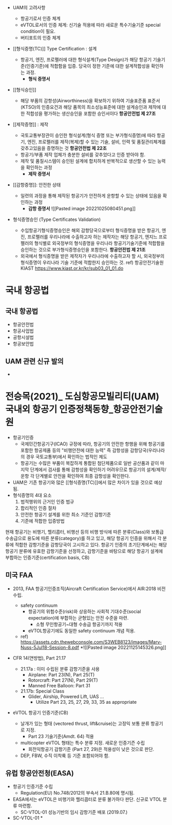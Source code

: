 * UAM의 고려사항
	* 항공기로서 인증 체계
	* eVTOL로서의 인증 체계: 신기술 적용에 따라 새로운 특수기술기준  special condition이 필요. 
	* 버티포트의 인증 체계
 
* [[형식증명(TC)]] Type Certification : 설계
	* 항공기, 엔진, 프로펠러에 대한 형식설계(Type Design)가 해당 항공기 기술기준(인증기준)에 적합함을 입증. 당국이 정한 기준에 대한 설계적합성을 확인하는 과정. 
		* **형식 증명서**
* [[형식승인]] 
	* 해당 부품의 감항성(Airworthiness)을 확보하기 위하여 기술표준품 표준서(KTSO)의 인증요건과 해당 품목의 최소성능표준에 대한 설계승인과 제작에 대한 적합성을 평가하는 생산승인을 포함한 승인서이다 **항공안전법 제 27조** 
* [[제작증명]] : 제작
	* 국토교통부장관이 승인한 형식설계(형식 증명 또는 부가형식증명)에 따라 항공기, 엔진, 프로펠러를 제작(복제)할 수 있는 기술, 설비, 인력 및 품질관리체계를 갖추고있음을 증명하는 것 **항공안전법 제 22조**
	* 항공기/부품 제작 업체가 충분한 설비를 갖추었다고 인증 받아야 함. 
	* 제작 및 품질시스템이 승인된 설계에 합치하게 반복적으로 생산할 수 있는 능력을 확인하는 과정
		* **제작 증명서**
* [[감항증명]]: 안전한 상태
	* 일련의 과정을 통해 제작된 항공기가 안전하게 운항할 수 있는 상태에 있음을 확인하는 과정
		* **감항 증명서**
![[Pasted image 20221025080451.png]]
* 형식증명승인 (Type Certificates Validation)
	* 수입항공기형식증명승인은 해외 감항당국으로부터 형식증명을 받은 항공기, 엔진, 프로펠러를 우리나라에 수출하고자 하는 제작자는 해당 항공기, 엔지느 프로펠러의 형식별로 외국정부의 형식증명을 우리나라 항공기기술기준에 적합함을 승인하는 것으로 부가형식증명승인을 포함한다. **항공안전법 제 21조**
	* 외국에서 형식증명을 받은 제작자가 우리나라에 수출하고자 할 시, 외국정부의 형식증명이 우리나라 기술 기준에 적합한지 승인하는 것. 
ref) 항공안전기술원 KIAST https://www.kiast.or.kr/kr/sub03_01_01.do

# 국내 항공법
## 국내 항공법
* 항공안전법
* 항공사업법
* 공항시설법
* 항공보안법

## UAM 관련 신규 발의
* 


# 전승목(2021)_ 도심항공모빌리티(UAM) 국내외 항공기 인증정책동향_항공안전기술원
* 항공기인증
	* 국제민간항공기구(ICAO) 규정에 따라, 항공기의 안전한 항행을 위해 항공기를 포함한 항공제품 등의 "비행안전에 대한 능력" 즉 감항성을 감항당국(우리나라의 경우 국토교통부)에서 확인하는 법적인 제도
	* 항공기는 수많은 부품이 복잡하게 통합된 첨단제품으로 일반 공산품과 같이 마지막 단계에서 검사를 통해 감항성을 확인하기 어려우므로 항공기의 설계/제작/운항 각 단계별로 안전을 확인하여 최종 감항성을 확인한다. 
* UAM은 기존 항공기와 많은 [[형식증명(TC)]]에서 많은 차이가 있을 것으로 예상됨. 
* 형식증명의 4대 요소 
	1) 법적행위의 근거인 인증 법규
	2) 합리적인 인증 절차 
	3) 안전한 항공기 설계를 위한 최소 기준인 감항기준
	4) 기준에 적합한 입증방법 

현재 항공기는 비행기, 헬리콥터, 비행선 등의 비행 방식에 따른 분류(Class)와 보통급 수송급으로 용도에 따른 분류(category)를 하고 있고, 해당 항공기 인증을 위해서 각 분류에 적합한 감항기준을 감항당국이 고시하고 있다. 
항공기 인증의 초기단계에서는 해당 항공기 분류에 유효한 감항기준을 선정하고, 감항기준을 바탕으로 해당 항공기 설계에 부합하는 인증기준(certification basis, CB)

## 미국 FAA 
* 2013, FAA 항공기인증조직(Aircraft Certification Service)에서 AIR:2018 비전 수립. 
	* safety continuum 
		* 항공기의 위험수준(risk)와 상응하는 사회적 기대수준(social expectation)에 부합하는 균형있는 안전 수준을 마련. 
			* 소형 무인항공기~대형 수송급 항공기까지 적용
		* eVTOL항공기에도 동일한 safety continuum 개념 적용. 
	* ref) https://assets.cdn.thewebconsole.com/S3WEB8123/images/Marv-Nuss-5Jul18-Session-8.pdf
	*![[Pasted image 20221125145326.png]]

* CFR 14(연방법), Part 21.17 
	* 21.17a : 이미 수립된 분류 감항기준을 사용 
		* Airplane: Part 23(N), Part 25(T)
		* Rotorcraft: Part 27(N), Part 29(T)
		* Manned Free Balloon: Part 31
	* 21.17b: Special Class
		* Glider, Airship, Powered Lift, UAS ... 
			* Utilize Part 23, 25, 27, 29, 33, 35 as appropriate

* eVTOL 항공기 인증기준(CB)
	* 날개가 있는 형태 (vectored thrust, lift&cruise)는 고정익 보통 분류 항공기로 지정. 
		* Part 23 기술기준(Amdt. 64) 적용
	* multicopter eVTOL 형태는 특수 분류 지정. 새로운 인증기즌 수립
		* 회전익항공기 감항기준 (Part 27, 29)은 적용성이 낮은 것으로 판단. 
	* DEP, FBW, 수직 이착륙 등 기준 포함되어야 함. 

## 유럽 항공안전청(EASA)
* 항공기 인증기준 수립 
	* Regulation(EU) No.748/2012의 부속서 21.B.80에 명시됨. 
* EASA에서는 eVTOL은 비행기와 헬리콥터로 분류 불가하다 판단. 신규로 VTOL 분류 마련함. 
	* SC-VTOL-01 성능기반의 임시 감항기준 배포 (2019.07.)
* SC-VTOL-01
	* 
